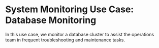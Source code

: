 # System Monitoring Use Case: Database Monitoring

In this use case, we monitor a database cluster to assist the operations team
in frequent troubleshooting and maintenance tasks.
